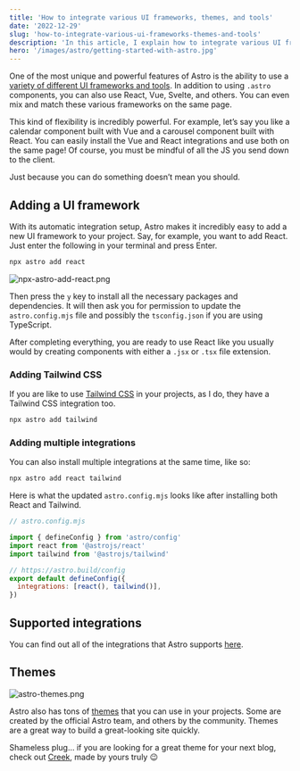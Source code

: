 ```yaml
---
title: 'How to integrate various UI frameworks, themes, and tools'
date: '2022-12-29'
slug: 'how-to-integrate-various-ui-frameworks-themes-and-tools'
description: 'In this article, I explain how to integrate various UI frameworks, themes, and tools in your Astro projects.'
hero: '/images/astro/getting-started-with-astro.jpg'
---
```


One of the most unique and powerful features of Astro is the ability to use a [variety of different UI frameworks and tools](https://docs.astro.build/en/guides/integrations-guide/). In addition to using `.astro` components, you can also use React, Vue, Svelte, and others. You can even mix and match these various frameworks on the same page.

This kind of flexibility is incredibly powerful. For example, let’s say you like a calendar component built with Vue and a carousel component built with React. You can easily install the Vue and React integrations and use both on the same page! Of course, you must be mindful of all the JS you send down to the client.

Just because you can do something doesn’t mean you should.

## Adding a UI framework

With its automatic integration setup, Astro makes it incredibly easy to add a new UI framework to your project. Say, for example, you want to add React. Just enter the following in your terminal and press Enter.

```bash
npx astro add react
```

![npx-astro-add-react.png](/images/astro/how-to-integrate-various-ui-frameworks-themes-and-tools/npx-astro-add-react.webp)

Then press the `y` key to install all the necessary packages and dependencies. It will then ask you for permission to update the `astro.config.mjs` file and possibly the `tsconfig.json` if you are using TypeScript.

After completing everything, you are ready to use React like you usually would by creating components with either a `.jsx` or `.tsx` file extension.

### Adding Tailwind CSS

If you are like to use [Tailwind CSS](https://tailwindcss.com/) in your projects, as I do, they have a Tailwind CSS integration too.

```jsx
npx astro add tailwind
```

### Adding multiple integrations

You can also install multiple integrations at the same time, like so:

```bash
npx astro add react tailwind
```

Here is what the updated `astro.config.mjs` looks like after installing both React and Tailwind.

```jsx
// astro.config.mjs

import { defineConfig } from 'astro/config'
import react from '@astrojs/react'
import tailwind from '@astrojs/tailwind'

// https://astro.build/config
export default defineConfig({
  integrations: [react(), tailwind()],
})
```

## Supported integrations

You can find out all of the integrations that Astro supports [here](https://docs.astro.build/en/guides/integrations-guide/#official-integrations).

## Themes

![astro-themes.png](/images/astro/how-to-integrate-various-ui-frameworks-themes-and-tools/astro-themes.webp)

Astro also has tons of [themes](https://astro.build/themes/) that you can use in your projects. Some are created by the official Astro team, and others by the community. Themes are a great way to build a great-looking site quickly.

Shameless plug… if you are looking for a great theme for your next blog, check out [Creek](https://astro.build/themes/details/creek/), made by yours truly 😉
